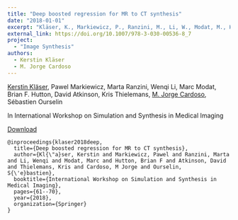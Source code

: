 ```yaml
---
title: "Deep boosted regression for MR to CT synthesis"
date: "2018-01-01"
excerpt: "Kläser, K., Markiewicz, P., Ranzini, M., Li, W., Modat, M., Hutton, B.F., Atkinson, D., Thielemans, K., Cardoso, M.J. and Ourselin, S., 2018. In International Workshop on Simulation and Synthesis in Medical Imaging (pp. 61-70). Springer, Cham."
external_link: https://doi.org/10.1007/978-3-030-00536-8_7
project:
  - "Image Synthesis"
authors:
  - Kerstin Kläser
  - M. Jorge Cardoso
---
```

[Kerstin Kläser](/people/kerstin_klaser), Pawel Markiewicz, Marta Ranzini, Wenqi Li, Marc Modat, Brian F. Hutton, David Atkinson, Kris Thielemans, [M. Jorge Cardoso](/people/jorge_cardoso), Sébastien Ourselin

In International Workshop on Simulation and Synthesis in Medical Imaging

<a href="{{page.external_link}}" target="_blank"> Download </a>

```
@inproceedings{klaser2018deep,
  title={Deep boosted regression for MR to CT synthesis},
  author={Kl{\"a}ser, Kerstin and Markiewicz, Pawel and Ranzini, Marta and Li, Wenqi and Modat, Marc and Hutton, Brian F and Atkinson, David and Thielemans, Kris and Cardoso, M Jorge and Ourselin, S{\'e}bastien},
  booktitle={International Workshop on Simulation and Synthesis in Medical Imaging},
  pages={61--70},
  year={2018},
  organization={Springer}
}
```
